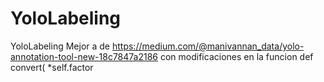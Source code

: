 # YoloLabeling
YoloLabeling
Mejor a de https://medium.com/@manivannan_data/yolo-annotation-tool-new-18c7847a2186
con modificaciones en la funcion def convert(
*self.factor

